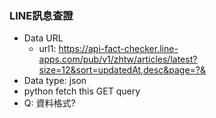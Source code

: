 ### LINE訊息查證
- Data URL
    - url1: https://api-fact-checker.line-apps.com/pub/v1/zhtw/articles/latest?size=12&sort=updatedAt,desc&page=?&
- Data type: json
- python fetch this GET query
- Q: 資料格式?